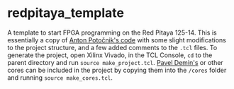 # redpitaya_template
A template to start FPGA programming on the Red Pitaya 125-14. This is essentially a copy of [Anton Potočnik's code](http://antonpotocnik.com/?p=487360) with some slight modifications to the project structure, and a few added comments to the `.tcl` files. 
To generate the project, open Xilinx Vivado, in the TCL Console, `cd` to the parent directory and run `source make_project.tcl`. 
[Pavel Demin's](https://github.com/pavel-demin/red-pitaya-notes) or other cores can be included in the project by copying them into the `/cores` folder and running `source make_cores.tcl`.
